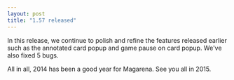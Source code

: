 ```yaml
---
layout: post
title: "1.57 released"
---
```


In this release, we continue to polish and refine the features released earlier
such as the annotated card popup and game pause on card popup.
We've also fixed 5 bugs.

All in all, 2014 has been a good year for Magarena. See you all in 2015.
